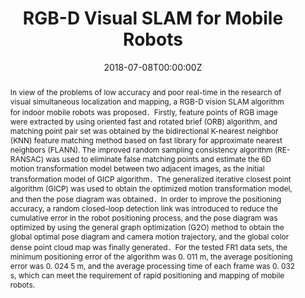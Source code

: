 ---
# Documentation: https://wowchemy.com/docs/managing-content/

title: "RGB-D Visual SLAM for Mobile Robots"
authors: 
- Shao Chen
- Yuxiang Guo
- admin
- Qingyuan Gong
- Junguo Zhang

date: "2018-07-08T00:00:00Z"
doi: ""

# Schedule page publish date (NOT publication's date).
publishDate: ""

# Publication type.
# Legend: 0 = Uncategorized; 1 = Conference paper; 2 = Journal article;
# 3 = Preprint / Working Paper; 4 = Report; 5 = Book; 6 = Book section;
# 7 = Thesis; 8 = Patent
publication_types: ["2"]

# Publication name and optional abbreviated publication name.
publication: In *Transactions of the Chinese Society for Agricultural Machinery*
publication_short: ""

abstract: "In view of the problems of low accuracy and poor real-time in the research of visual simultaneous localization and mapping, a RGB-D vision SLAM algorithm for indoor mobile robots was proposed．Firstly, feature points of RGB image were extracted by using oriented fast and rotated brief (ORB) algorithm, and matching point pair set was obtained by the bidirectional K-nearest neighbor (KNN) feature matching method based on fast library for approximate nearest neighbors (FLANN). The improved random sampling consistency algorithm (RE-RANSAC) was used to eliminate false matching points and estimate the 6D motion transformation model between two adjacent images, as the initial transformation model of GICP algorithm．The generalized iterative closest point algorithm (GICP) was used to obtain the optimized motion transformation model, and then the pose diagram was obtained．In order to improve the positioning accuracy, a random closed-loop detection link was introduced to reduce the cumulative error in the robot positioning process, and the pose diagram was optimized by using the general graph optimization (G2O) method to obtain the global optimal pose diagram and camera motion trajectory, and the global color dense point cloud map was finally generated．For the tested FR1 data sets, the minimum positioning error of the algorithm was 0. 011 m, the average positioning error was 0. 024 5 m, and the average processing time of each frame was 0. 032 s, which can meet the requirement of rapid positioning and mapping of mobile robots."

# Summary. An optional shortened abstract.
summary: ""

tags: []
categories: []
featured: false

# Custom links (optional).
#   Uncomment and edit lines below to show custom links.
# links:
# - name: Follow
#   url: https://twitter.com
#   icon_pack: fab
#   icon: twitter

url_pdf: 'https://kns.cnki.net/kcms/detail/detail.aspx?dbcode=CJFD&dbname=CJFDLAST2018&filename=NYJX201810005&uniplatform=NZKPT&v=Bhl832oeBgyHfPWk2mZzju9fYw1Vp9qaDzSwp%25mmd2FNkgRRESgv29G4UYPTPDXJxAAg2'
# url_code:
# url_dataset:
# url_poster:
# url_project:
# url_slides:
# url_source:
# url_video:

# Featured image
# To use, add an image named `featured.jpg/png` to your page's folder. 
# Focal points: Smart, Center, TopLeft, Top, TopRight, Left, Right, BottomLeft, Bottom, BottomRight.
image:
  caption: "featured.png"
  focal_point: ""
  preview_only: false

# Associated Projects (optional).
#   Associate this publication with one or more of your projects.
#   Simply enter your project's folder or file name without extension.
#   E.g. `internal-project` references `content/project/internal-project/index.md`.
#   Otherwise, set `projects: []`.
projects: []

# Slides (optional).
#   Associate this publication with Markdown slides.
#   Simply enter your slide deck's filename without extension.
#   E.g. `slides: "example"` references `content/slides/example/index.md`.
#   Otherwise, set `slides: ""`.
slides: ""
---